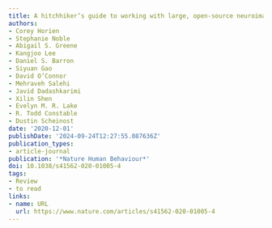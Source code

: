 ```yaml
---
title: A hitchhiker’s guide to working with large, open-source neuroimaging datasets
authors:
- Corey Horien
- Stephanie Noble
- Abigail S. Greene
- Kangjoo Lee
- Daniel S. Barron
- Siyuan Gao
- David O’Connor
- Mehraveh Salehi
- Javid Dadashkarimi
- Xilin Shen
- Evelyn M. R. Lake
- R. Todd Constable
- Dustin Scheinost
date: '2020-12-01'
publishDate: '2024-09-24T12:27:55.087636Z'
publication_types:
- article-journal
publication: '*Nature Human Behaviour*'
doi: 10.1038/s41562-020-01005-4
tags:
- Review
- to read
links:
- name: URL
  url: https://www.nature.com/articles/s41562-020-01005-4
---
```

